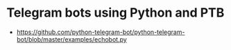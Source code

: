 # Telegram bots using Python and PTB

* https://github.com/python-telegram-bot/python-telegram-bot/blob/master/examples/echobot.py